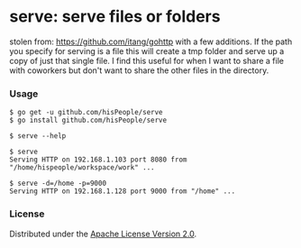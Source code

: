 # serve: serve files or folders

stolen from: https://github.com/itang/gohttp with a few additions. If the path you specify for serving is a file this will create a tmp folder and serve up a copy of just that single file. I find this useful for when I want to share a file with coworkers but don't want to share the other files in the directory.

### Usage

```
$ go get -u github.com/hisPeople/serve
$ go install github.com/hisPeople/serve

$ serve --help

$ serve
Serving HTTP on 192.168.1.103 port 8080 from "/home/hispeople/workspace/work" ...

$ serve -d=/home -p=9000
Serving HTTP on 192.168.1.128 port 9000 from "/home" ...
```

### License

Distributed under the [Apache License Version 2.0](http://www.apache.org/licenses/LICENSE-2.0.html).
